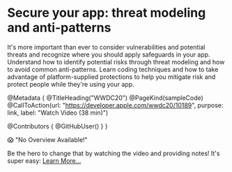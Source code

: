 # Secure your app: threat modeling and anti-patterns

It's more important than ever to consider vulnerabilities and potential threats and recognize where you should apply safeguards in your app. Understand how to identify potential risks through threat modeling and how to avoid common anti-patterns. Learn coding techniques and how to take advantage of platform-supplied protections to help you mitigate risk and protect people while they're using your app.

@Metadata {
   @TitleHeading("WWDC20")
   @PageKind(sampleCode)
   @CallToAction(url: "https://developer.apple.com/wwdc20/10189", purpose: link, label: "Watch Video (38 min)")

   @Contributors {
      @GitHubUser(<replace this with your GitHub handle>)
   }
}

😱 "No Overview Available!"

Be the hero to change that by watching the video and providing notes! It's super easy:
 [Learn More…](https://wwdcnotes.com/documentation/wwdcnotes/contributing)
